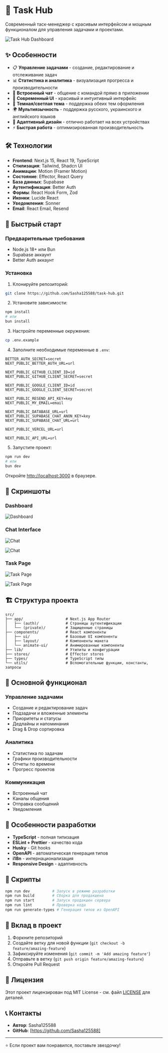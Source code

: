 # 🚀 Task Hub

Современный таск-менеджер с красивым интерфейсом и мощным функционалом для управления задачами и проектами.

![Task Hub Dashboard](design-review/dashboard-white.png)

## ✨ Особенности

- 📋 **Управление задачами** - создание, редактирование и отслеживание задач
- 📊 **Статистика и аналитика** - визуализация прогресса и производительности
- 💬 **Встроенный чат** - общение с командой прямо в приложении
- 🎨 **Современный UI** - красивый и интуитивный интерфейс
- 🌙 **Темная/светлая тема** - поддержка обеих тем оформления
- 🌍 **Мультиязычность** - поддержка русского, украинского и английского языков
- 📱 **Адаптивный дизайн** - отлично работает на всех устройствах
- ⚡ **Быстрая работа** - оптимизированная производительность

## 🛠 Технологии

- **Frontend**: Next.js 15, React 19, TypeScript
- **Стилизация**: Tailwind, Shadcn UI
- **Анимации**: Motion (Framer Motion)
- **Состояние**: Effector, React Query
- **База данных**: Supabase
- **Аутентификация**: Better Auth
- **Формы**: React Hook Form, Zod
- **Иконки**: Lucide React
- **Уведомления**: Sonner
- **Email**: React Email, Resend

## 🚀 Быстрый старт

### Предварительные требования

- Node.js 18+ или Bun
- Supabase аккаунт
- Better Auth аккаунт

### Установка

1. Клонируйте репозиторий:

```bash
git clone https://github.com/Sasha125588/task-hub.git
```

2. Установите зависимости:

```bash
npm install
# или
bun install
```

3. Настройте переменные окружения:

```bash
cp .env.example
```

4. Заполните необходимые переменные в `.env`:

```env
BETTER_AUTH_SECRET=secret
NEXT_PUBLIC_BETTER_AUTH_URL=url

NEXT_PUBLIC_GITHUB_CLIENT_ID=id
NEXT_PUBLIC_GITHUB_CLIENT_SECRET=secret

NEXT_PUBLIC_GOOGLE_CLIENT_ID=id
NEXT_PUBLIC_GOOGLE_CLIENT_SECRET=secret

NEXT_PUBLIC_RESEND_API_KEY=key
NEXT_PUBLIC_MY_EMAIL=email

NEXT_PUBLIC_DATABASE_URL=url
NEXT_PUBLIC_SUPABASE_CHAT_ANON_KEY=key
NEXT_PUBLIC_SUPABASE_CHAT_URL=url

NEXT_PUBLIC_VERCEL_URL=url

NEXT_PUBLIC_API_URL=url

```

5. Запустите проект:

```bash
npm run dev
# или
bun dev
```

Откройте [http://localhost:3000](http://localhost:3000) в браузере.

## 📱 Скриншоты

### Dashboard

![Dashboard](design-review/dashboard-black.png)

### Chat Interface

![Chat](design-review/chat-white.png)

![Chat](design-review/chat-black.png)

### Task Page

![Task Page](design-review/task-page-white.png)

![Task Page](design-review/task-page-black.png)

## 🏗 Структура проекта

```
src/
├── app/                   # Next.js App Router
│   ├── (auth)/            # Страницы аутентификации
│   └── (private)/         # Защищенные страницы
├── components/            # React компоненты
│   ├── ui/                # Базовые UI компоненты
│   ├── layout/            # Компоненты макета
│   └── animate-ui/        # Анимированные компоненты
├── lib/                   # Утилиты и конфигурации
├── stores/                # Effector stores
├── types/                 # TypeScript типы
└── utils/                 # Вспомогательные функции, константы, запросы
```

## 🎯 Основной функционал

### Управление задачами

- Создание и редактирование задач
- Подзадачи и вложенные элементы
- Приоритеты и статусы
- Дедлайны и напоминания
- Drag & Drop сортировка

### Аналитика

- Статистика по задачам
- Графики производительности
- Отчеты по времени
- Прогресс проектов

### Коммуникация

- Встроенный чат
- Каналы общения
- Отправка сообщений
- Уведомления

## 🌟 Особенности разработки

- **TypeScript** - полная типизация
- **ESLint + Prettier** - качество кода
- **Husky** - Git hooks
- **OpenAPI** - автоматическая генерация типов
- **i18n** - интернационализация
- **Responsive Design** - адаптивность

## 📝 Скрипты

```bash
npm run dev          # Запуск в режиме разработки
npm run build        # Сборка для продакшена
npm run start        # Запуск продакшен сервера
npm run lint         # Проверка кода
npm run generate-types # Генерация типов из OpenAPI
```

## 🤝 Вклад в проект

1. Форкните репозиторий
2. Создайте ветку для новой функции (`git checkout -b feature/amazing-feature`)
3. Зафиксируйте изменения (`git commit -m 'Add amazing feature'`)
4. Отправьте в ветку (`git push origin feature/amazing-feature`)
5. Откройте Pull Request

## 📄 Лицензия

Этот проект лицензирован под MIT License - см. файл [LICENSE](LICENSE) для деталей.

## 📞 Контакты

- **Автор**: Sasha125588
- **GitHub**: [https://github.com/Sasha125588]

---

⭐ Если проект вам понравился, поставьте звездочку!
